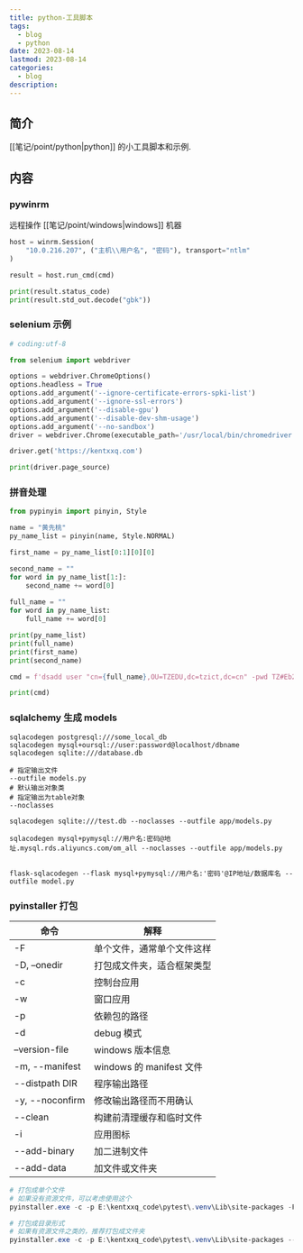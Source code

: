 ```yaml
---
title: python-工具脚本
tags:
  - blog
  - python
date: 2023-08-14
lastmod: 2023-08-14
categories:
  - blog
description: 
---
```


## 简介

[[笔记/point/python|python]] 的小工具脚本和示例.

## 内容

### pywinrm

远程操作 [[笔记/point/windows|windows]] 机器

```python
host = winrm.Session(
    "10.0.216.207", ("主机\\用户名", "密码"), transport="ntlm"
)

result = host.run_cmd(cmd)

print(result.status_code)
print(result.std_out.decode("gbk"))
```

### selenium 示例

```python
# coding:utf-8

from selenium import webdriver

options = webdriver.ChromeOptions()
options.headless = True
options.add_argument('--ignore-certificate-errors-spki-list')
options.add_argument('--ignore-ssl-errors')
options.add_argument('--disable-gpu')
options.add_argument('--disable-dev-shm-usage')
options.add_argument('--no-sandbox')
driver = webdriver.Chrome(executable_path='/usr/local/bin/chromedriver', options=options)

driver.get('https://kentxxq.com')

print(driver.page_source)
```

### 拼音处理

```python
from pypinyin import pinyin, Style

name = "黄先桃"
py_name_list = pinyin(name, Style.NORMAL)

first_name = py_name_list[0:1][0][0]

second_name = ""
for word in py_name_list[1:]:
    second_name += word[0]
    
full_name = ""
for word in py_name_list:
    full_name += word[0]

print(py_name_list)
print(full_name)
print(first_name)
print(second_name)

cmd = f'dsadd user "cn={full_name},OU=TZEDU,dc=tzict,dc=cn" -pwd TZ#Eb2xpn -pwdneverexpires yes -fn  {second_name} -ln {first_name} -display {full_name} -desc {name} -email {full_name}@mail.tanzk.com -memberof "cn=wiki,OU=TZEDU,dc=tzict,dc=cn"'

print(cmd)
```

### sqlalchemy 生成 models

```shell
sqlacodegen postgresql:///some_local_db
sqlacodegen mysql+oursql://user:password@localhost/dbname
sqlacodegen sqlite:///database.db

# 指定输出文件
--outfile models.py
# 默认输出对象类
# 指定输出为table对象
--noclasses

sqlacodegen sqlite:///test.db --noclasses --outfile app/models.py

sqlacodegen mysql+pymysql://用户名:密码@地址.mysql.rds.aliyuncs.com/om_all --noclasses --outfile app/models.py


flask-sqlacodegen --flask mysql+pymysql://用户名:'密码'@IP地址/数据库名 --outfile model.py
```

### pyinstaller 打包

命令 | 解释
---|---
-F | 单个文件，通常单个文件这样
-D, –onedir | 打包成文件夹，适合框架类型
-c | 控制台应用
-w | 窗口应用
-p | 依赖包的路径
-d | debug 模式
–version-file | windows 版本信息
-m, --manifest | windows 的 manifest 文件
--distpath DIR | 程序输出路径
-y, --noconfirm | 修改输出路径而不用确认
--clean | 构建前清理缓存和临时文件
-i | 应用图标
--add-binary | 加二进制文件
--add-data | 加文件或文件夹

```powershell
# 打包成单个文件
# 如果没有资源文件，可以考虑使用这个
pyinstaller.exe -c -p E:\kentxxq_code\pytest\.venv\Lib\site-packages -F .\test.py

# 打包成目录形式
# 如果有资源文件之类的，推荐打包成文件夹
pyinstaller.exe -c -p E:\kentxxq_code\pytest\.venv\Lib\site-packages --add-data "E:/kentxxq_code/pytest/Pipfile;." --clean -D .\test.py
```
